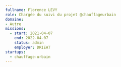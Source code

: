 ```yaml
---
fullname: Florence LEVY
role: Chargée du suivi du projet @chauffageurbain
domaine: 
- Autre
missions:
  - start: 2021-04-07
    end: 2022-04-07
    status: admin
    employer: DRIEAT
startups:
  - chauffage-urbain
---
```

